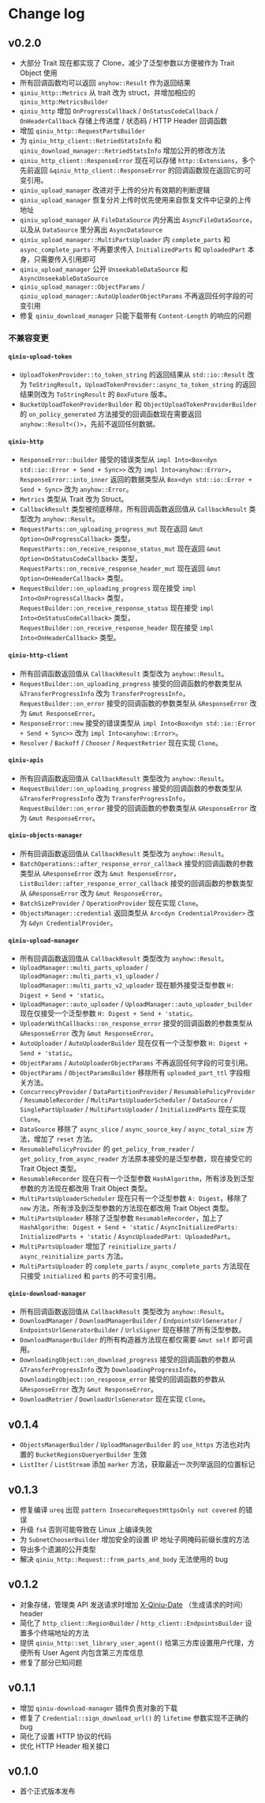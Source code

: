 # Change log

## v0.2.0

- 大部分 Trait 现在都实现了 Clone，减少了泛型参数以方便被作为 Trait Object 使用
- 所有回调函数均可以返回 `anyhow::Result` 作为返回结果
- `qiniu_http::Metrics` 从 trait 改为 struct，并增加相应的 `qiniu_http:MetricsBuilder`
- `qiniu_http` 增加 `OnProgressCallback` / `OnStatusCodeCallback` / `OnHeaderCallback` 存储上传进度 / 状态码 / HTTP Header 回调函数
- 增加 `qiniu_http::RequestPartsBuilder`
- 为 `qiniu_http_client::RetriedStatsInfo` 和 `qiniu_download_manager::RetriedStatsInfo` 增加公开的修改方法
- `qiniu_http_client::ResponseError` 现在可以存储 `http::Extensions`，多个先前返回 `&qiniu_http_client::ResponseError` 的回调函数现在返回它的可变引用。
- `qiniu_upload_manager` 改进对于上传的分片有效期的判断逻辑
- `qiniu_upload_manager` 恢复分片上传时优先使用来自恢复文件中记录的上传地址
- `qiniu_upload_manager` 从 `FileDataSource` 内分离出 `AsyncFileDataSource`，以及从 `DataSource` 里分离出 `AsyncDataSource`
- `qiniu_upload_manager::MultiPartsUploader` 内 `complete_parts` 和 `async_complete_parts` 不再要求传入 `InitializedParts` 和 `UploadedPart` 本身，只需要传入引用即可
- `qiniu_upload_manager` 公开 `UnseekableDataSource` 和 `AsyncUnseekableDataSource`
- `qiniu_upload_manager::ObjectParams` / `qiniu_upload_manager::AutoUploaderObjectParams` 不再返回任何字段的可变引用
- 修复 `qiniu_download_manager` 只能下载带有 `Content-Length` 的响应的问题

### 不兼容变更

#### `qiniu-upload-token`

- `UploadTokenProvider::to_token_string` 的返回结果从 `std::io::Result` 改为 `ToStringResult`，`UploadTokenProvider::async_to_token_string` 的返回结果则改为 `ToStringResult` 的 `BoxFuture` 版本。
- `BucketUploadTokenProviderBuilder` 和 `ObjectUploadTokenProviderBuilder` 的 `on_policy_generated` 方法接受的回调函数现在需要返回 `anyhow::Result<()>`，先前不返回任何数据。

#### `qiniu-http`

- `ResponseError::builder` 接受的错误类型从 `impl Into<Box<dyn std::io::Error + Send + Sync>>` 改为 `impl Into<anyhow::Error>`，`ResponseError::into_inner` 返回的数据类型从 `Box<dyn std::io::Error + Send + Sync>` 改为 `anyhow::Error`。
- `Metrics` 类型从 Trait 改为 Struct。
- `CallbackResult` 类型被彻底移除，所有回调函数返回值从 `CallbackResult` 类型改为 `anyhow::Result`。
- `RequestParts::on_uploading_progress_mut` 现在返回 `&mut Option<OnProgressCallback>` 类型，`RequestParts::on_receive_response_status_mut` 现在返回 `&mut Option<OnStatusCodeCallback>` 类型，`RequestParts::on_receive_response_header_mut` 现在返回 `&mut Option<OnHeaderCallback>` 类型。
- `RequestBuilder::on_uploading_progress` 现在接受 `impl Into<OnProgressCallback>` 类型，`RequestBuilder::on_receive_response_status` 现在接受 `impl Into<OnStatusCodeCallback>` 类型，`RequestBuilder::on_receive_response_header` 现在接受 `impl Into<OnHeaderCallback>` 类型。

#### `qiniu-http-client`

- 所有回调函数返回值从 `CallbackResult` 类型改为 `anyhow::Result`。
- `RequestBuilder::on_uploading_progress` 接受的回调函数的参数类型从 `&TransferProgressInfo` 改为 `TransferProgressInfo`，`RequestBuilder::on_error` 接受的回调函数的参数类型从 `&ResponseError` 改为 `&mut ResponseError`。
- `ResponseError::new` 接受的错误类型从 `impl Into<Box<dyn std::io::Error + Send + Sync>>` 改为 `impl Into<anyhow::Error>`。
- `Resolver` / `Backoff` / `Chooser` / `RequestRetrier` 现在实现 `Clone`。

#### `qiniu-apis`

- 所有回调函数返回值从 `CallbackResult` 类型改为 `anyhow::Result`。
- `RequestBuilder::on_uploading_progress` 接受的回调函数的参数类型从 `&TransferProgressInfo` 改为 `TransferProgressInfo`，`RequestBuilder::on_error` 接受的回调函数的参数类型从 `&ResponseError` 改为 `&mut ResponseError`。

#### `qiniu-objects-manager`

- 所有回调函数返回值从 `CallbackResult` 类型改为 `anyhow::Result`。
- `BatchOperations::after_response_error_callback` 接受的回调函数的参数类型从 `&ResponseError` 改为 `&mut ResponseError`，`ListBuilder::after_response_error_callback` 接受的回调函数的参数类型从 `&ResponseError` 改为 `&mut ResponseError`。
- `BatchSizeProvider` / `OperationProvider` 现在实现 `Clone`。
- `ObjectsManager::credential` 返回类型从 `Arc<dyn CredentialProvider>` 改为 `&dyn CredentialProvider`。

#### `qiniu-upload-manager`

- 所有回调函数返回值从 `CallbackResult` 类型改为 `anyhow::Result`。
- `UploadManager::multi_parts_uploader` / `UploadManager::multi_parts_v1_uploader` / `UploadManager::multi_parts_v2_uploader` 现在额外接受泛型参数 `H: Digest + Send + 'static`。
- `UploadManager::auto_uploader` / `UploadManager::auto_uploader_builder` 现在仅接受一个泛型参数 `H: Digest + Send + 'static`。
- `UploaderWithCallbacks::on_response_error` 接受的回调函数的参数类型从 `&ResponseError` 改为 `&mut ResponseError`。
- `AutoUploader` / `AutoUploaderBuilder` 现在仅有一个泛型参数 `H: Digest + Send + 'static`。
- `ObjectParams` / `AutoUploaderObjectParams` 不再返回任何字段的可变引用。
- `ObjectParams` / `ObjectParamsBuilder` 移除所有 `uploaded_part_ttl` 字段相关方法。
- `ConcurrencyProvider` / `DataPartitionProvider` / `ResumablePolicyProvider` / `ResumableRecorder` / `MultiPartsUploaderScheduler` / `DataSource` / `SinglePartUploader` / `MultiPartsUploader` / `InitializedParts` 现在实现 `Clone`。
- `DataSource` 移除了 `async_slice` / `async_source_key` / `async_total_size` 方法，增加了 `reset` 方法。
- `ResumablePolicyProvider` 的 `get_policy_from_reader` / `get_policy_from_async_reader` 方法原本接受的是泛型参数，现在接受它的 Trait Object 类型。
- `ResumableRecorder` 现在只有一个泛型参数 `HashAlgorithm`，所有涉及到泛型参数的方法现在都改用 Trait Object 类型。
- `MultiPartsUploaderScheduler` 现在只有一个泛型参数 `A: Digest`，移除了 `new` 方法，所有涉及到泛型参数的方法现在都改用 Trait Object 类型。
- `MultiPartsUploader` 移除了泛型参数 `ResumableRecorder`，加上了 `HashAlgorithm: Digest + Send + 'static` / `AsyncInitializedParts: InitializedParts + 'static` / `AsyncUploadedPart: UploadedPart`。
- `MultiPartsUploader` 增加了 `reinitialize_parts` / `async_reinitialize_parts` 方法。
- `MultiPartsUploader` 的 `complete_parts` / `async_complete_parts` 方法现在只接受 `initialized` 和 `parts` 的不可变引用。

#### `qiniu-download-manager`

- 所有回调函数返回值从 `CallbackResult` 类型改为 `anyhow::Result`。
- `DownloadManager` / `DownloadManagerBuilder` / `EndpointsUrlGenerator` / `EndpointsUrlGeneratorBuilder` / `UrlsSigner` 现在移除了所有泛型参数。
- `DownloadManagerBuilder` 的所有构造器方法现在都仅需要 `&mut self` 即可调用。
- `DownloadingObject::on_download_progress` 接受的回调函数的参数从 `&TransferProgressInfo` 改为 `DownloadingProgressInfo`，`DownloadingObject::on_response_error` 接受的回调函数的参数从 `&ResponseError` 改为 `&mut ResponseError`。
- `DownloadRetrier` / `DownloadUrlsGenerator` 现在实现 `Clone`。

## v0.1.4

- `ObjectsManagerBuilder` / `UploadManagerBuilder` 的 `use_https` 方法也对内置的 `BucketRegionsQueryerBuilder` 生效
- `ListIter` / `ListStream` 添加 `marker` 方法，获取最近一次列举返回的位置标记

## v0.1.3

- 修复编译 `ureq` 出现 `pattern InsecureRequestHttpsOnly not covered` 的错误
- 升级 `fs4` 否则可能导致在 Linux 上编译失败
- 为 `SubnetChooserBuilder` 增加安全的设置 IP 地址子网掩码前缀长度的方法
- 导出多个遗漏的公开类型
- 解决 `qiniu_http::Request::from_parts_and_body` 无法使用的 bug

## v0.1.2
- 对象存储，管理类 API 发送请求时增加 [X-Qiniu-Date](https://developer.qiniu.com/kodo/3924/common-request-headers) （生成请求的时间） header
- 简化了 `http_client::RegionBuilder` / `http_client::EndpointsBuilder` 设置多个终端地址的方法
- 提供 `qiniu_http::set_library_user_agent()` 给第三方库设置用户代理，方便所有 User Agent 内包含第三方库信息
- 修复了部分已知问题

## v0.1.1

- 增加 `qiniu-download-manager` 插件负责对象的下载
- 修复了 `Credential::sign_download_url()` 的 `lifetime` 参数实现不正确的 bug
- 简化了设置 HTTP 协议的代码
- 优化 HTTP Header 相关接口

## v0.1.0

- 首个正式版本发布
